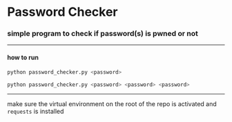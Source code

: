 # Password Checker
### simple program to check if password(s) is pwned or not
---

#### how to run

```sh
python password_checker.py <password>
```
```sh
python password_checker.py <password> <password> <password>
```
---
make sure the virtual environment on the root of the repo is activated and `requests` is installed
